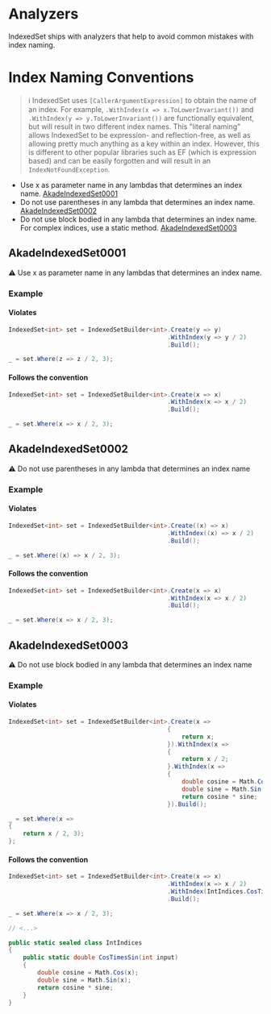 # Analyzers

IndexedSet ships with analyzers that help to avoid common mistakes with index naming.

# Index Naming Conventions

> :information_source: IndexedSet uses `[CallerArgumentExpression]` to obtain the name of an index.
For example, `.WithIndex(x => x.ToLowerInvariant())` and `.WithIndex(y => y.ToLowerInvariant())` are functionally equivalent, but will result
in two different index names. This "literal naming" allows IndexedSet to be expression- and reflection-free, as well as allowing pretty much anything as a key
within an index. However, this is different to other popular libraries such as EF (which is expression based) and can be easily forgotten and will result
in an `IndexNotFoundException`.

- Use x as parameter name in any lambdas that determines an index name. [AkadeIndexedSet0001](#AkadeIndexedSet0001)
- Do not use parentheses in any lambda that determines an index name. [AkadeIndexedSet0002](#AkadeIndexedSet0002)
- Do not use block bodied in any lambda that determines an index name. For complex indices, use a static method. [AkadeIndexedSet0003](#AkadeIndexedSet0003)

## AkadeIndexedSet0001

:warning: Use x as parameter name in any lambdas that determines an index name.

### Example

#### Violates

```csharp
IndexedSet<int> set = IndexedSetBuilder<int>.Create(y => y)
                                            .WithIndex(y => y / 2)
                                            .Build();

_ = set.Where(z => z / 2, 3);
```

#### Follows the convention

```csharp
IndexedSet<int> set = IndexedSetBuilder<int>.Create(x => x)
                                            .WithIndex(x => x / 2)
                                            .Build();

_ = set.Where(x => x / 2, 3);
```

## AkadeIndexedSet0002

:warning: Do not use parentheses in any lambda that determines an index name

### Example

#### Violates

```csharp
IndexedSet<int> set = IndexedSetBuilder<int>.Create((x) => x)
                                            .WithIndex((x) => x / 2)
                                            .Build();

_ = set.Where((x) => x / 2, 3);
```

#### Follows the convention

```csharp
IndexedSet<int> set = IndexedSetBuilder<int>.Create(x => x)
                                            .WithIndex(x => x / 2)
                                            .Build();

_ = set.Where(x => x / 2, 3);
```

## AkadeIndexedSet0003

:warning: Do not use block bodied in any lambda that determines an index name

### Example

#### Violates

```csharp
IndexedSet<int> set = IndexedSetBuilder<int>.Create(x =>
                                            {
                                                return x;
                                            }).WithIndex(x =>
                                            {
                                                return x / 2;
                                            }.WithIndex(x =>
                                            {
                                                double cosine = Math.Cos(x);
                                                double sine = Math.Sin(x);
                                                return cosine * sine;
                                            }).Build();

_ = set.Where(x =>
{
    return x / 2, 3);
};
```

#### Follows the convention

```csharp
IndexedSet<int> set = IndexedSetBuilder<int>.Create(x => x)
                                            .WithIndex(x => x / 2)
                                            .WithIndex(IntIndices.CosTimesSin)
                                            .Build();

_ = set.Where(x => x / 2, 3);

// <...>

public static sealed class IntIndices
{
    public static double CosTimesSin(int input)
    {
        double cosine = Math.Cos(x);
        double sine = Math.Sin(x);
        return cosine * sine;
    }
}

```
